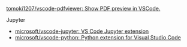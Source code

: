 
[tomoki1207/vscode-pdfviewer: Show PDF preview in VSCode.](https://github.com/tomoki1207/vscode-pdfviewer)

Jupyter
- [microsoft/vscode-jupyter: VS Code Jupyter extension](https://github.com/microsoft/vscode-jupyter)
- [microsoft/vscode-python: Python extension for Visual Studio Code](https://github.com/microsoft/vscode-python)